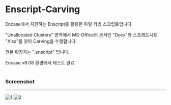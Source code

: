 # Enscript-Carving

Encase에서 지원하는 Enscript를 활용한 파일 카빙 스크립트입니다.

"Unallocated Clusters" 영역에서 MS-Office의 문서인 "Docx"와 스프레드시트 "Xlsx"를 찾아 Carving을 수행합니다.  

원본 확장자는 ".enscript" 입니다.


Encase v8.08 환경에서 테스트 완료.
<br>
<br>
### Screenshot
---
![1](https://user-images.githubusercontent.com/41017200/57209830-1cb8ad80-7015-11e9-9ffc-222d32ea8eab.png)
![2](https://user-images.githubusercontent.com/41017200/57209833-204c3480-7015-11e9-8b3e-35975e573648.png)
